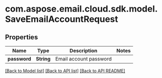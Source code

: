 
# com.aspose.email.cloud.sdk.model.SaveEmailAccountRequest

## Properties
Name | Type | Description | Notes
------------ | ------------- | ------------- | -------------
**password** | **String** | Email account password              | 


[[Back to Model list]](README.md#documentation-for-models) [[Back to API list]](README.md#documentation-for-api-endpoints) [[Back to API README]](README.md)

